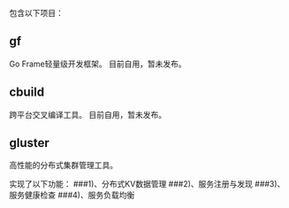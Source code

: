 包含以下项目：

## gf
Go Frame轻量级开发框架。
目前自用，暂未发布。

## cbuild
跨平台交叉编译工具。
目前自用，暂未发布。

## gluster
高性能的分布式集群管理工具。

实现了以下功能：
###1)、分布式KV数据管理
###2)、服务注册与发现
###3)、服务健康检查
###4)、服务负载均衡
